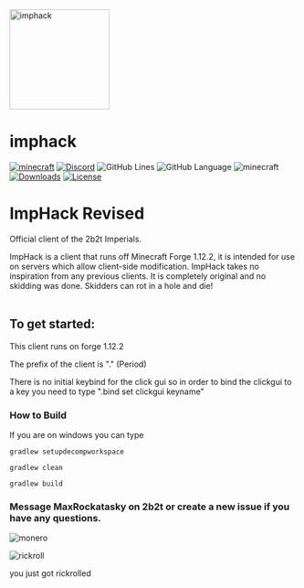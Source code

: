 <img src="https://user-images.githubusercontent.com/64598162/137604406-ef3e8459-b1c6-4094-9354-d3e8c9853c39.png" alt="imphack" width="175"/>

# imphack

[![minecraft](https://img.shields.io/badge/Minecraft-1.12.2-blueviolet.svg)](https://files.minecraftforge.net/net/minecraftforge/forge/index_1.12.2.html)
[![Discord](https://img.shields.io/discord/840168131652747264?color=9900ee&label=discord&style=flat-round)](https://discord.gg/KKPVj2K3GF)
![GitHub Lines](https://img.shields.io/tokei/lines/github/Supergamer5465/ImpHack-Revised?color=9900ee)
![GitHub Language](https://img.shields.io/github/languages/top/Supergamer5465/ImpHack-Revised?color=9900ee)
![minecraft](https://img.shields.io/badge/Client--Prefix-.-blueviolet)
[![Downloads](https://img.shields.io/github/downloads/Supergamer5465/ImpHack-Revised/total?color=9900ee)](https://github.com/Supergamer5465/ImpHack-Revised/release/latest)
[![License](https://img.shields.io/github/license/Supergamer5465/ImpHack-Revised)](https://github.com/Supergamer5465/ImpHack-Revised/blob/master/LICENSE?color=9900ee)

# ImpHack Revised
Official client of the 2b2t Imperials.

ImpHack is a client that runs off Minecraft Forge 1.12.2, it is intended for use on servers which allow client-side modification. 
ImpHack takes no inspiration from any previous clients. It is completely original and no skidding was done.
Skidders can rot in a hole and die!
<br>
<br>

## To get started:
This client runs on forge 1.12.2

The prefix of the client is "." (Period) 



There is no initial keybind for the click gui so in order to bind the clickgui to a key you need to type ".bind set clickgui keyname"

### How to Build 
If you are on windows you can type 

`gradlew setupdecompworkspace`

`gradlew clean`

`gradlew build`

### Message MaxRockatasky on 2b2t or create a new issue if you have any questions.

![monero](https://cdn.discordapp.com/attachments/840168131652747266/899713998864388136/sigma.png)

![rickroll](https://c.tenor.com/o656qFKDzeUAAAAC/rick-astley-never-gonna-give-you-up.gif)

you just got rickrolled
